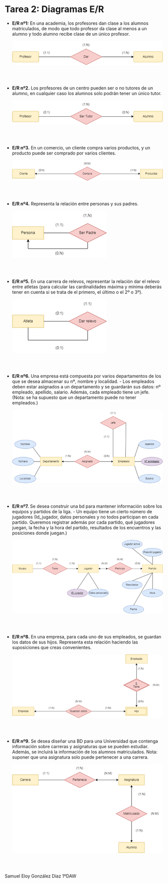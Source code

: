 # Tarea 2: Diagramas E/R  
- **E/R nº1:**
En una academia, los profesores dan clase a los alumnos matriculados, de modo que todo profesor da clase al menos a un alumno y todo alumno recibe clase de un único profesor.    
    
    ![<Texto ayuda>](<https://github.com/samugd17/base-datos-bae-/blob/main/TAREAS/TAREA%201/IM%C3%81GENES/E_R-E_R%20N%C2%BA1.drawio.png>)
    
     </br>
     </br>
     
- **E/R nº2.**
Los profesores de un centro pueden ser o no tutores de un alumno, en cualquier caso los alumnos solo podrán tener un único tutor.


     ![<Texto ayuda>](<https://github.com/samugd17/base-datos-bae-/blob/main/TAREAS/TAREA%201/IM%C3%81GENES/E_R-E_R%20N%C2%BA2.drawio.png>)
     
     </br>
     </br>


- **E/R nº3.**
En un comercio, un cliente compra varios productos, y un producto puede ser comprado por varios clientes.  

    ![<Texto ayuda>](<https://github.com/samugd17/base-datos-bae-/blob/main/TAREAS/TAREA%201/IM%C3%81GENES/E_R-E_R%20N%C2%BA3.drawio.png>)

     </br>
     </br>

- **E/R nº4.**
Representa la relación entre personas y sus padres.  

    ![<Texto ayuda>](<https://github.com/samugd17/base-datos-bae-/blob/main/TAREAS/TAREA%201/IM%C3%81GENES/E_R-E_R%20N%C2%BA4.drawio.png>)
    
    
     </br>
     </br>
    
- **E/R nº5.**
En una carrera de relevos, representar la relación dar el relevo entre atletas (para calcular las cardinalidades máxima y mínima deberás tener en cuenta si se trata de el primero, el último o el 2º o 3º).

    ![<Texto ayuda>](<https://github.com/samugd17/base-datos-bae-/blob/main/TAREAS/TAREA%201/IM%C3%81GENES/E_R-E_R%20N%C2%BA5.drawio.png>)
    
    
     </br>
     </br>
    
- **E/R nº6.**
Una empresa está compuesta por varios departamentos de los que se desea almacenar su nº, nombre y localidad. - Los empleados deben estar asignados a un  departamento y se guardarán sus datos: nº empleado, apellido, salario. Además, cada empleado tiene un jefe. (Nota: se ha supuesto que un departamento puede no tener empleados.)
  
    ![<Texto ayuda>](<https://github.com/samugd17/base-datos-bae-/blob/main/TAREAS/TAREA%201/IM%C3%81GENES/E_R-E_R%20N%C2%BA6.drawio.png>)
    
    
     </br>
     </br>

- **E/R nº7.**
Se desea construir una bd para mantener información sobre los equipos y partidos de la liga. - Un equipo tiene un cierto número de jugadores (Id_jugador, datos personales y no todos participan en cada partido. Queremos registrar además por cada partido, qué jugadores juegan, la fecha y la hora del partido, resultados de los encuentros y las posiciones donde juegan.)

    ![<Texto ayuda>](<https://github.com/samugd17/base-datos-bae-/blob/main/TAREAS/TAREA%201/IM%C3%81GENES/E_R-E_R%20N%C2%BA7.drawio.png>)
    
    
     </br>
     </br>
  
- **E/R nº8.**
En una empresa, para cada uno de sus empleados, se guardan los datos de sus hijos. Representa esta relación haciendo las suposiciones que creas convenientes.
  
    ![<Texto ayuda>](<https://github.com/samugd17/base-datos-bae-/blob/main/TAREAS/TAREA%201/IM%C3%81GENES/E_R-E_R%20N%C2%BA8.drawio.png>)
    
    
     </br>
     </br>

- **E/R nº9.**
Se desea diseñar una BD para una Universidad que contenga información sobre carreras y asignaturas que se pueden estudiar. Además, se incluirá la información de los alumnos matriculados. Nota: suponer que una asignatura solo puede pertenecer a una carrera.

    ![<Texto ayuda>](<https://github.com/samugd17/base-datos-bae-/blob/main/TAREAS/TAREA%201/IM%C3%81GENES/E_R-E_R%20N%C2%BA9.drawio.png>)
    
    
     </br>
     </br>
    
Samuel Eloy González Díaz 1ºDAW

